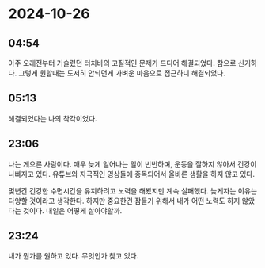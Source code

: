 # 2024-10-26

## 04:54

아주 오래전부터 거슬렸던 터치바의 고질적인 문제가 드디어 해결되었다. 참으로 신기하다. 그렇게 원할때는 도저히 안되던게 가벼운 마음으로 접근하니 해결되었다.

## 05:13

해결되었다는 나의 착각이었다.

## 23:06

나는 게으른 사람이다. 매우 늦게 일어나는 일이 빈번하며, 운동을 잘하지 않아서 건강이 나빠지고 있다. 유튜브와 자극적인 영상들에 중독되어서 올바른 생활을 하지 않고 있다.

몇년간 건강한 수면시간을 유지하려고 노력을 해봤지만 계속 실패했다. 늦게자는 이유는 다양할 것이라고 생각한다. 하지만 중요한건 잠들기 위해서 내가 어떤 노력도 하지 않았다는 것이다. 내일은 어떻게 살아야할까.

## 23:24

내가 뭔가를 원하고 있다. 무엇인가 찾고 있다.



